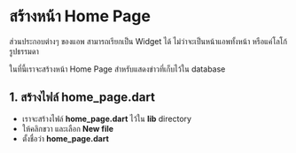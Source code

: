 
# สร้างหน้า Home Page 

ส่วนประกอบต่างๆ ของแอพ สามารถเรียกเป็น Widget ได้ ไม่ว่าจะเป็นหน้าแอพทั้งหน้า หรือแค่โลโก้รูปธรรมดา 

ในที่นี้เราจะสร้างหน้า Home Page สำหรับแสดงข่าวที่เก็บไว้ใน database

## 1. สร้างไฟล์ home_page.dart

- เราจะสร้างไฟล์ **home_page.dart** ไว้ใน **lib** directory 
- ให้คลิกขวา และเลือก **New file**
- ตั้งชื่อว่า **home_page.dart**
